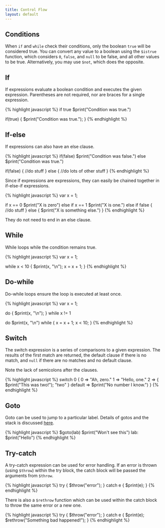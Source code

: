 ```yaml
---
title: Control Flow
layout: default
---
```


## Conditions

When `if` and `while` check their conditions, only the boolean `true` will be considered true. You can convert any value to a boolean using the `$istrue` function, which considers `0`, `false`, and `null` to be false, and all other values to be true. Alternatively, you may use `$not`, which does the opposite.

## If

If expressions evaluate a boolean condition and executes the given expression. Parentheses are not required, nor are braces for a single expression.

{% highlight javascript %}
if true $print("Condition was true.")

if(true) {
    $print("Condition was true.");
}
{% endhighlight %}

## If-else

If expressions can also have an else clause.

{% highlight javascript %}
if(false)
    $print("Condition was false.")
else
    $print("Condition was true.")
 
if(false) {
    //do stuff
}
else {
   //do lots of other stuff
}
{% endhighlight %}

Since if expressions are expressions, they can easily be chained together in if-else-if expressions.

{% highlight javascript %}
var x = 1;

if x == 0
    $print("X is zero")
else if x == 1
    $print("X is one.")
else if false {
    //do stuff
}
else {
    $print("X is something else.")
} 
{% endhighlight %}

They do not need to end in an else clause.


## While

While loops while the condition remains true.

{% highlight javascript %}
var x = 1;

while x < 10 {
    $print(x, "\n");
    x = x + 1; 
}
{% endhighlight %}

## Do-while

Do-while loops ensure the loop is executed at least once.

{% highlight javascript %}
var x = 1;

do {
    $print(x, "\n");
} while x != 1

do $print(x, "\n") while {
    x = x + 1;
    x < 10;
}
{% endhighlight %}

## Switch

The switch expression is a series of comparisons to a given expression. The results of the first match are returned, the default clause if there is no match, and `null` if there are no matches and no default clause.

Note the lack of semicolons after the clauses.

{% highlight javascript %}
switch 0 {
    0 => "Ah, zero."
    1 => "Hello, one."
    2 => { $print("This was two!"); "two" }
    default => $print("No number I know.")
}
{% endhighlight %}

## Goto

Goto can be used to jump to a particular label. Details of gotos and the stack is discussed [here](http://nekovm.org/specs#labels_and_gotos).

{% highlight javascript %}
$goto(lab)
$print("Won't see this")
lab:
$print("Hello")
{% endhighlight %}

## Try-catch

A try-catch expression can be used for error handling. If an error is thrown (using `$throw`) within the try block, the catch block will be passed the arguments from `$throw`.

{% highlight javascript %}
try {
    $throw("error");
}
catch e {
    $print(e);
}
{% endhighlight %}

There is also a `$rethrow` function which can be used within the catch block to throw the same error or a new one.

{% highlight javascript %}
try {
    $throw("error");
}
catch e {
    $print(e);
    $rethrow("Something bad happened!");
}
{% endhighlight %}
